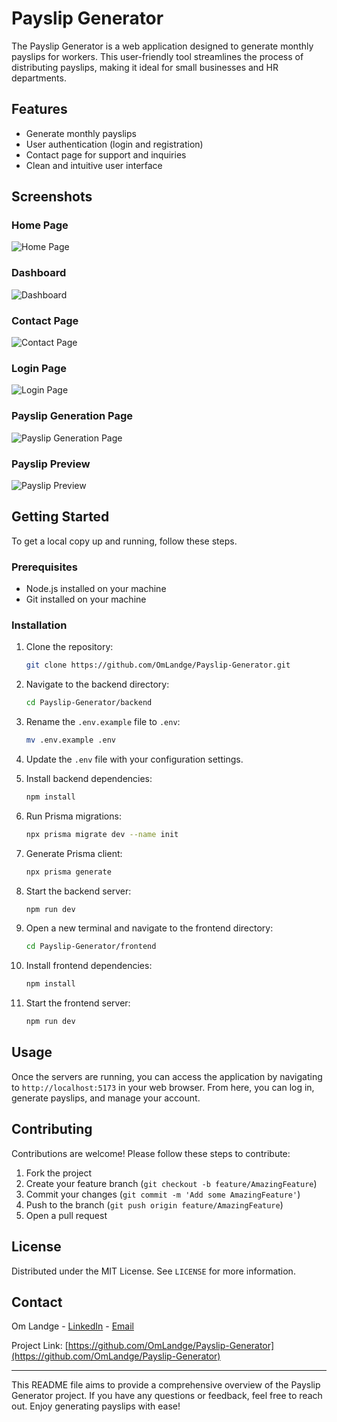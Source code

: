 # Payslip Generator

The Payslip Generator is a web application designed to generate monthly payslips for workers. This user-friendly tool streamlines the process of distributing payslips, making it ideal for small businesses and HR departments.

## Features

- Generate monthly payslips
- User authentication (login and registration)
- Contact page for support and inquiries
- Clean and intuitive user interface

## Screenshots

### Home Page
![Home Page](frontend/public/home.png)

### Dashboard
![Dashboard](frontend/public/home2.png)

### Contact Page
![Contact Page](frontend/public/contact.png)

### Login Page
![Login Page](frontend/public/login.png)

### Payslip Generation Page
![Payslip Generation Page](frontend/public/payslipPage.png)

### Payslip Preview
![Payslip Preview](frontend/public/payslip.png)

## Getting Started

To get a local copy up and running, follow these steps.

### Prerequisites

- Node.js installed on your machine
- Git installed on your machine

### Installation

1. Clone the repository:

    ```bash
    git clone https://github.com/OmLandge/Payslip-Generator.git
    ```

2. Navigate to the backend directory:

    ```bash
    cd Payslip-Generator/backend
    ```

3. Rename the `.env.example` file to `.env`:

    ```bash
    mv .env.example .env
    ```

4. Update the `.env` file with your configuration settings.

5. Install backend dependencies:

    ```bash
    npm install
    ```

6. Run Prisma migrations:

    ```bash
    npx prisma migrate dev --name init
    ```

7. Generate Prisma client:

    ```bash
    npx prisma generate
    ```

8. Start the backend server:

    ```bash
    npm run dev
    ```

9. Open a new terminal and navigate to the frontend directory:

    ```bash
    cd Payslip-Generator/frontend
    ```

10. Install frontend dependencies:

    ```bash
    npm install
    ```

11. Start the frontend server:

    ```bash
    npm run dev
    ```

## Usage

Once the servers are running, you can access the application by navigating to `http://localhost:5173` in your web browser. From here, you can log in, generate payslips, and manage your account.

## Contributing

Contributions are welcome! Please follow these steps to contribute:

1. Fork the project
2. Create your feature branch (`git checkout -b feature/AmazingFeature`)
3. Commit your changes (`git commit -m 'Add some AmazingFeature'`)
4. Push to the branch (`git push origin feature/AmazingFeature`)
5. Open a pull request

## License

Distributed under the MIT License. See `LICENSE` for more information.

## Contact

Om Landge - [LinkedIn](https://www.linkedin.com/in/om-landge-615073303) - [Email](mailto:omlandge0000@gmail.com)

Project Link: [https://github.com/OmLandge/Payslip-Generator](https://github.com/OmLandge/Payslip-Generator)

---

This README file aims to provide a comprehensive overview of the Payslip Generator project. If you have any questions or feedback, feel free to reach out. Enjoy generating payslips with ease!
